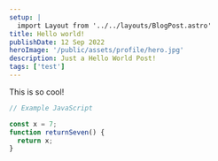 ```yaml
---
setup: |
  import Layout from '../../layouts/BlogPost.astro'
title: Hello world!
publishDate: 12 Sep 2022
heroImage: '/public/assets/profile/hero.jpg'
description: Just a Hello World Post!
tags: ['test']
---
```


This is so cool!

```javascript
// Example JavaScript

const x = 7;
function returnSeven() {
  return x;
}
```
